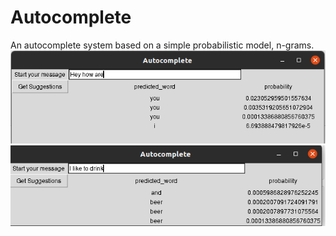 # Autocomplete
An autocomplete system based on a simple probabilistic model, n-grams.
<br>
![example1](https://github.com/PrasannaIITM/Autocomplete/blob/master/images/pred1.png)
![example2](https://github.com/PrasannaIITM/Autocomplete/blob/master/images/pred2.png)
